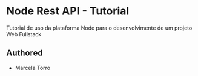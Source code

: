 # Node Rest API - Tutorial 
Tutorial de uso da plataforma Node para o desenvolvimente de um projeto Web Fullstack

## Authored 
- Marcela Torro
